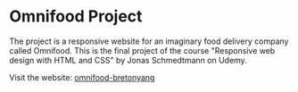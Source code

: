 # Omnifood Project

The project is a responsive website for an imaginary food delivery company called Omnifood. This is the final project of the course "Responsive web design with HTML and CSS" by Jonas Schmedtmann on Udemy.

Visit the website: [omnifood-bretonyang](https://omnifood-bretonyang.netlify.app/)
